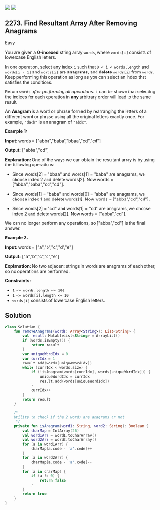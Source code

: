 [![](https://img.shields.io/github/stars/javadev/LeetCode-in-Kotlin?label=Stars&style=flat-square)](https://github.com/javadev/LeetCode-in-Kotlin)
[![](https://img.shields.io/github/forks/javadev/LeetCode-in-Kotlin?label=Fork%20me%20on%20GitHub%20&style=flat-square)](https://github.com/javadev/LeetCode-in-Kotlin/fork)

## 2273\. Find Resultant Array After Removing Anagrams

Easy

You are given a **0-indexed** string array `words`, where `words[i]` consists of lowercase English letters.

In one operation, select any index `i` such that `0 < i < words.length` and `words[i - 1]` and `words[i]` are **anagrams**, and **delete** `words[i]` from `words`. Keep performing this operation as long as you can select an index that satisfies the conditions.

Return `words` _after performing all operations_. It can be shown that selecting the indices for each operation in **any** arbitrary order will lead to the same result.

An **Anagram** is a word or phrase formed by rearranging the letters of a different word or phrase using all the original letters exactly once. For example, `"dacb"` is an anagram of `"abdc"`.

**Example 1:**

**Input:** words = ["abba","baba","bbaa","cd","cd"]

**Output:** ["abba","cd"]

**Explanation:** One of the ways we can obtain the resultant array is by using the following operations: 

- Since words[2] = "bbaa" and words[1] = "baba" are anagrams, we choose index 2 and delete words[2]. Now words = ["abba","baba","cd","cd"]. 

- Since words[1] = "baba" and words[0] = "abba" are anagrams, we choose index 1 and delete words[1]. Now words = ["abba","cd","cd"]. 

- Since words[2] = "cd" and words[1] = "cd" are anagrams, we choose index 2 and delete words[2]. Now words = ["abba","cd"]. 
  
We can no longer perform any operations, so ["abba","cd"] is the final answer.

**Example 2:**

**Input:** words = ["a","b","c","d","e"]

**Output:** ["a","b","c","d","e"]

**Explanation:** No two adjacent strings in words are anagrams of each other, so no operations are performed.

**Constraints:**

*   `1 <= words.length <= 100`
*   `1 <= words[i].length <= 10`
*   `words[i]` consists of lowercase English letters.

## Solution

```kotlin
class Solution {
    fun removeAnagrams(words: Array<String>): List<String> {
        val result: MutableList<String> = ArrayList()
        if (words.isEmpty()) {
            return result
        }
        var uniqueWordIdx = 0
        var currIdx = 1
        result.add(words[uniqueWordIdx])
        while (currIdx < words.size) {
            if (!isAnagram(words[currIdx], words[uniqueWordIdx])) {
                uniqueWordIdx = currIdx
                result.add(words[uniqueWordIdx])
            }
            currIdx++
        }
        return result
    }

    /*
    Utility to check if the 2 words are anagrams or not
     */
    private fun isAnagram(word1: String, word2: String): Boolean {
        val charMap = IntArray(26)
        val word1Arr = word1.toCharArray()
        val word2Arr = word2.toCharArray()
        for (a in word1Arr) {
            charMap[a.code - 'a'.code]++
        }
        for (a in word2Arr) {
            charMap[a.code - 'a'.code]--
        }
        for (a in charMap) {
            if (a != 0) {
                return false
            }
        }
        return true
    }
}
```